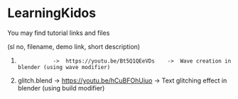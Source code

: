 # LearningKidos
You may find tutorial links and files 

(sl no, filename, demo link, short description)

1.                ->  https://youtu.be/Bt5Q1QEeVDs    ->  Wave creation in blender (using wave modifier)
2.	glitch.blend	->	https://youtu.be/hCuBFOhUiuo		->	Text glitching effect in blender (using build modifier)
